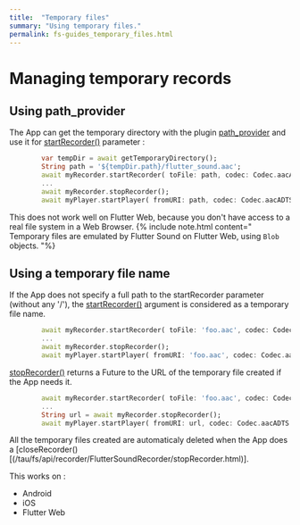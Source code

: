 ```yaml
---
title:  "Temporary files"
summary: "Using temporary files."
permalink: fs-guides_temporary_files.html
---
```

# Managing temporary records

## Using path_provider

The App can get the temporary directory with the plugin [path_provider](https://pub.dev/packages/path_provider) and use it for [startRecorder()](/tau/fs/api/recorder/FlutterSoundRecorder/startRecorder.html) parameter :

```dart
        var tempDir = await getTemporaryDirectory();
        String path = '${tempDir.path}/flutter_sound.aac';
        await myRecorder.startRecorder( toFile: path, codec: Codec.aacADTS );
        ...
        await myRecorder.stopRecorder();
        await myPlayer.startPlayer( fromURI: path, codec: Codec.aacADTS );
```

This does not work well on Flutter Web, because you don't have access to a real file system in a Web Browser.
{% include note.html content="
Temporary files are emulated by Flutter Sound on Flutter Web, using `Blob` objects.
"%}


## Using a temporary file name

If the App does not specify a full path to the startRecorder parameter (without any '/'),
the [startRecorder()](/tau/fs/api/recorder/FlutterSoundRecorder/startRecorder.html) argument is considered as a temporary file name.

```dart
        await myRecorder.startRecorder( toFile: 'foo.aac', codec: Codec.aacADTS ); // Without any slash '/'.
        ...
        await myRecorder.stopRecorder();
        await myPlayer.startPlayer( fromURI: 'foo.aac', codec: Codec.aacADTS );
```

[stopRecorder()](/tau/fs/api/recorder/FlutterSoundRecorder/stopRecorder.html) returns a Future to the URL of the temporary file created if the App needs it.

```dart
        await myRecorder.startRecorder( toFile: 'foo.aac', codec: Codec.aacADTS ); // Without any slash '/'.
        ...
        String url = await myRecorder.stopRecorder();
        await myPlayer.startPlayer( fromURI: url, codec: Codec.aacADTS );
```

All the temporary files created are automaticaly deleted when the App does a [closeRecorder()[(/tau/fs/api/recorder/FlutterSoundRecorder/stopRecorder.html)].

This works on :
- Android
- iOS
- Flutter Web